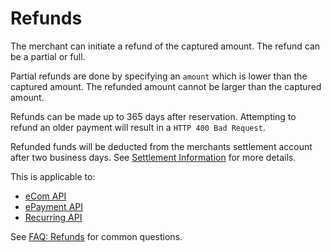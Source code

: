 <!-- START_METADATA
---
title: Refunds
sidebar_label: Refunds
pagination_next: null
pagination_prev: null
---
END_METADATA -->

# Refunds

The merchant can initiate a refund of the captured amount.
The refund can be a partial or full.

Partial refunds are done by specifying an `amount` which is lower than the
captured amount. The refunded amount cannot be larger than the captured amount.

Refunds can be made up to 365 days after reservation.
Attempting to refund an older payment will result in a
`HTTP 400 Bad Request`.

Refunded funds will be deducted from the merchants settlement account after two business days. See 
[Settlement Information](../settlements/README.md) for more details.


This is applicable to:

* [eCom API](https://developer.vippsmobilepay.com/docs/APIs/ecom-api)
* [ePayment API](https://developer.vippsmobilepay.com/docs/APIs/epayment-api)
* [Recurring API](https://developer.vippsmobilepay.com/docs/APIs/recurring-api)

See [FAQ: Refunds](../faqs/reserve-and-capture-faq.md) for common questions.
